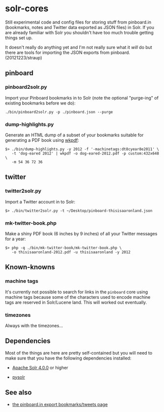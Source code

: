 solr-cores
==

Still experimental code and config files for storing stuff from pinboard.in
(bookmarks, notes and Twitter data exported as JSON files) in Solr. If you are
already familiar with Solr you shouldn't have too much trouble getting things
set up.

It doesn't really do anything yet and I'm not really sure what it _will_ do but
there are tools for importing the JSON exports from pinboard. (20121223/straup)

pinboard
--

### pinboard2solr.py

Import your Pinboard bookmarks in to Solr (note the optional "purge-ing" of
existing bookmarks before we do):

	./bin/pinboard2solr.py -p ./pinboard.json --purge

### dump-highlights.py

Generate an HTML dump of a subset of your bookmarks suitable for generating a
PDF book using [wkpdf](http://plessl.github.com/wkpdf/):

	$> ./bin/dump-highlights.py -y 2012 -f '-machinetags:dt8cyear8e2011' \
	   -t 'dog-eared 2012' | wkpdf -o dog-eared-2012.pdf -p custom:432x648 \
	   -m 54 36 72 36

twitter
--

### twitter2solr.py

Import a Twitter account in to Solr:

	$> ./bin/twitter2solr.py -t ~/Desktop/pinboard-thisisaaronland.json

### mk-twitter-book.php

Make a shiny PDF book (6 inches by 9 inches) of all your Twitter messages for a
year:

	$> php -q ./bin/mk-twitter-book/mk-twitter-book.php \
	   -o thisisaaronland-2012.pdf -u thisisaaronland -y 2012

Known-knowns
--

### machine tags

It's currently not possible to search for links in the `pinboard` core using
machine tags because some of the characters used to encode machine tags are
reserved in Solr/Lucene land. This will worked out eventually.

### timezones

Always with the timezones...

Dependencies
--

Most of the things are here are pretty self-contained but you will need to make
sure that you have the following dependencies installed:

* [Apache Solr 4.0.0](http://lucene.apache.org/solr/) or higher

* [pysolr](http://pypi.python.org/pypi/pysolr)

See also
--

* [the pinboard.in export bookmarks/tweets page](https://pinboard.in/export/)
